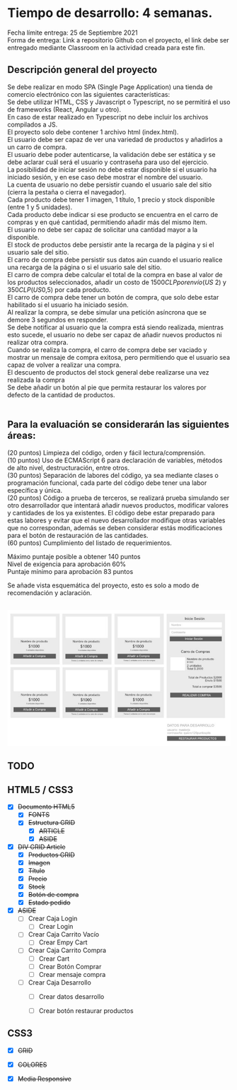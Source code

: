 # Tiempo de desarrollo: 4 semanas.
Fecha límite entrega:  25 de Septiembre 2021<br/>
Forma de entrega: Link a repositorio Github con el proyecto, el link debe ser entregado mediante Classroom en la actividad creada para este fin.<br/>


## Descripción general del proyecto<br />

Se debe realizar en modo SPA (Single Page Application) una tienda de comercio electrónico con las siguientes características:<br />
Se debe utilizar HTML, CSS y Javascript o Typescript, no se permitirá el uso de frameworks (React, Angular u otro).<br />
En caso de estar realizado en Typescript no debe incluir los archivos compilados a JS.<br />
El proyecto solo debe contener 1 archivo html (index.html).<br />
El usuario debe ser capaz de ver una variedad de productos y añadirlos a un carro de compra.<br />
El usuario debe poder autenticarse, la validación debe ser estática y se debe aclarar cuál será el usuario y contraseña para uso del ejercicio.<br />
La posibilidad de iniciar sesión no debe estar disponible si el usuario ha iniciado sesión, y en ese caso debe mostrar el nombre del usuario.<br />
La cuenta de usuario no debe persistir cuando el usuario sale del sitio (cierra la pestaña o cierra el navegador).<br />
Cada producto debe tener 1 imagen, 1 título, 1 precio y stock disponible (entre 1 y 5 unidades).<br />
Cada producto debe indicar si ese producto se encuentra  en el carro de compras y en qué cantidad, permitiendo añadir más del mismo ítem.<br />
El usuario no debe ser capaz de solicitar una cantidad mayor a la disponible.<br />
El stock de productos debe persistir ante la recarga de la página y si el usuario sale del sitio.<br />
El carro de compra debe persistir sus datos aún cuando el usuario realice una recarga de la página o si el usuario sale del sitio.<br />
El carro de compra debe calcular el total de la compra en base al valor de los productos seleccionados, añadir un costo de $1500CLP por envío (US$ 2) y $350CLP (US$0,5) por cada producto.<br />
El carro de compra debe tener un botón de compra, que solo debe estar habilitado si el usuario ha iniciado sesión.<br />
Al realizar la compra, se debe simular una petición asíncrona que se demore 3 segundos en responder.<br />
Se debe notificar al usuario que la compra está siendo realizada, mientras esto sucede, el usuario no debe ser capaz de añadir nuevos productos ni realizar otra compra.<br />
Cuando se realiza la compra, el carro de compra debe ser vaciado y mostrar un mensaje de compra exitosa, pero permitiendo que el usuario sea capaz de volver a realizar una compra.<br />
El descuento de productos del stock general debe realizarse una vez realizada la compra<br />
Se debe añadir un botón al pie que permita restaurar los valores por defecto de la cantidad de productos.<br /><br />


## Para la evaluación se considerarán las siguientes áreas:<br />

(20 puntos) Limpieza del código, orden y fácil lectura/comprensión. <br />
(10 puntos) Uso de ECMAScript 6 para declaración de variables, métodos de alto nivel, destructuración, entre otros.<br />
(30 puntos) Separación de labores del código, ya sea mediante clases o programación funcional, cada parte del código debe tener una labor específica y única.<br />
(20 puntos) Código a prueba de terceros, se realizará prueba simulando ser otro desarrollador que intentará añadir nuevos productos, modificar valores y cantidades de los ya existentes. El código debe estar preparado para estas labores y evitar que el nuevo desarrollador modifique otras variables que no correspondan, además se deben considerar estás modificaciones para el botón de restauración de las cantidades.<br />
(60 puntos) Cumplimiento del listado de requerimientos.<br />

Máximo puntaje posible a obtener 140 puntos<br />
Nivel de exigencia para aprobación 60%<br />
Puntaje mínimo para aprobación 83 puntos<br />

Se añade vista esquemática del proyecto, esto es solo a modo de recomendación y aclaración.<br /><br/>

![Screenshot](./layout.png)

## TODO
## HTML5 / CSS3

- [x] ~~Documento HTML5~~
  - [x] ~~FONTS~~
  - [x] ~~Estructura GRID~~
    - [x] ~~ARTICLE~~
    - [x] ~~ASIDE~~
- [x] ~~DIV GRID Article~~
  - [x] ~~Productos GRID~~ 
  - [x] ~~Imagen~~
  - [x] ~~Título~~
  - [x] ~~Precio~~
  - [x] ~~Stocḳ~~
  - [x] ~~Botón de compra~~
  - [x] ~~Estado pedido~~
- [x] ~~ASIDE~~
  - [ ] Crear Caja Login
    - [ ] Crear Login
  - [ ] Crear Caja Carrito Vacío
    - [ ] Crear Empy Cart
  - [ ] Crear Caja Carrito Compra
    - [ ] Crear Cart
    - [ ] Crear Botón Comprar
    - [ ] Crear mensaje compra 
  - [ ] Crear Caja Desarrollo
    - [ ] Crear datos desarrollo
    - [ ] Crear botón restaurar productos
  
  
  
  
  

## CSS3
- [x] ~~GRID~~
- [x] ~~COLORES~~
- [x] ~~Media Responsive~~

